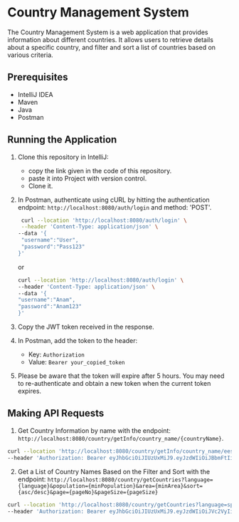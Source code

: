 # Country Management System

The Country Management System is a web application that provides information about different countries. It allows users to retrieve details about a specific country, and filter and sort a list of countries based on various criteria.


## Prerequisites
- IntelliJ IDEA
- Maven
- Java
- Postman

## Running the Application
1. Clone this repository in IntelliJ:
   - copy the link given in the code of this repository.
   - paste it into Project with version control.
   - Clone it.
3. In Postman, authenticate using cURL by hitting the authentication endpoint: `http://localhost:8080/auth/login` and method: 'POST'.

   ```bash
    curl --location 'http://localhost:8080/auth/login' \
    --header 'Content-Type: application/json' \
   --data '{
    "username":"User",
    "password":"Pass123"
   }'
    ```

    or

    ```bash
    curl --location 'http://localhost:8080/auth/login' \
    --header 'Content-Type: application/json' \
   --data '{
    "username":"Anam",
    "password":"Anam123"
   }'
    ```

4. Copy the JWT token received in the response.

5. In Postman, add the token to the header:
   - Key: `Authorization`
   - Value: `Bearer your_copied_token`
6.  Please be aware that the token will expire after 5 hours. You may need to re-authenticate and obtain a new token when the current token expires.

## Making API Requests

1. Get Country Information by name with the endpoint: `http://localhost:8080/country/getInfo/country_name/{countryName}`.
 ```bash
curl --location 'http://localhost:8080/country/getInfo/country_name/eesti' \
--header 'Authorization: Bearer eyJhbGciOiJIUzUxMiJ9.eyJzdWIiOiJBbmFtIiwiaWF0IjoxNzAzNTc1MTE2LCJleHAiOjE3MDM1OTMxMTZ9.xlm8TRyETVRnD5seeCbtlJuxtIpxmRd-U2bcwp3L1_GweohDiGsK3pP56BGNV5for0-7uSu9EyE96yJcBo3yoQ'
```

2. Get a List of Country Names Based on the Filter and Sort with the endpoint: `http://localhost:8080/country/getCountries?language={language}&population={minPopulation}&area={minArea}&sort={asc/desc}&page={pageNo}&pageSize={pageSize}`
 ```bash
curl --location 'http://localhost:8080/country/getCountries?language=spanish&population=1000&area=500.0&sort=desc&page=1&pageSize=10' \
--header 'Authorization: Bearer eyJhbGciOiJIUzUxMiJ9.eyJzdWIiOiJVc2VyIiwiaWF0IjoxNzAzNDk4MzU4LCJleHAiOjE3MDM1MTYzNTh9.lhbI9BkU866EHbiDSIJeq9kTnZ2PzXwSf_N3M3gHMdwxsTf1ypyuFDknyQ3WJjFfOeON4vD4ux62sq7EaV0Zzw'
```
